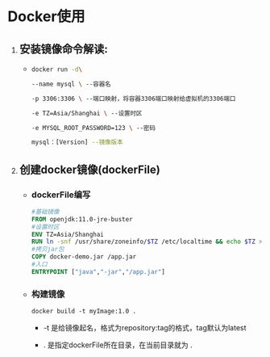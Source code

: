 # Docker使用

1. ## 安装镜像命令解读:

   - ```bash
     docker run -d\
     
     --name mysql \ --容器名
     
     -p 3306:3306 \ --端口映射，将容器3306端口映射给虚拟机的3306端口
     
     -e TZ=Asia/Shanghai \ --设置时区
     
     -e MYSQL_ROOT_PASSWORD=123 \ --密码
     
     mysql：[Version] --镜像版本
     ```

2. ## 创建docker镜像(dockerFile)

   - ### dockerFile编写

     ```dockerfile
     #基础镜像
     FROM openjdk:11.0-jre-buster
     #设置时区
     ENV TZ=Asia/Shanghai
     RUN ln -snf /usr/share/zoneinfo/$TZ /etc/localtime && echo $TZ > /etc/timezone
     #拷贝jar包
     COPY docker-demo.jar /app.jar
     #入口
     ENTRYPOINT ["java","-jar","/app.jar"]
     ```

   - ### 构建镜像

     ```dockerfile
     docker build -t myImage:1.0 .
     ```

     - -t 是给镜像起名，格式为repository:tag的格式，tag默认为latest

     - . 是指定dockerFile所在目录，在当前目录就为 . 

       
